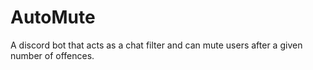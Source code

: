 # AutoMute
A discord bot that acts as a chat filter and can mute users after a given number of offences.
